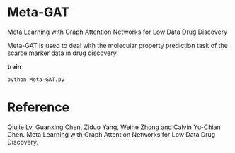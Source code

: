 # Meta-GAT

Meta Learning with Graph Attention Networks for Low Data Drug Discovery

Meta-GAT is used to deal with the molecular property prediction task of the scarce marker data in drug discovery.


**train**
```
python Meta-GAT.py
```


#  Reference

Qiujie Lv, Guanxing Chen, Ziduo Yang, Weihe Zhong and Calvin Yu-Chian Chen. Meta Learning with Graph Attention Networks for Low Data Drug Discovery.
